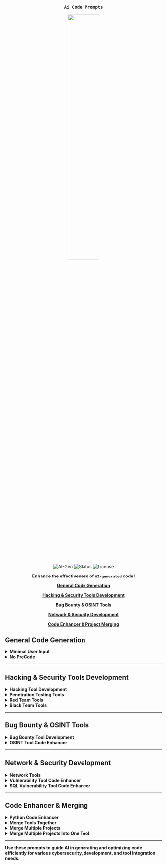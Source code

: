 <div align="center">

### `Ai Code Prompts`
<img src="https://github.com/user-attachments/assets/e9407665-d5ea-4bbb-ba15-6106dc6af3a4" style="width:45%;">

![AI-Gen](https://img.shields.io/badge/AI--Gen-2.x-blue)
![Status](https://img.shields.io/badge/Status-Active-green)
![License](https://img.shields.io/badge/License-MIT-brightgreen)

**Enhance the effectiveness of `AI-generated` code!**
 
 **[General Code Generation](#general)**
 
 **[Hacking & Security Tools Development](#hacking)**

 **[Bug Bounty & OSINT Tools](#bbtools)**
 
 **[Network & Security Development](#network)**
 
 **[Code Enhancer & Project Merging](#advanced)**

</div>

## General Code Generation <a name="general"></a>

<details>
    
<summary><b>Minimal User Input</b></summary>

  | Minimal User Input |
  |------------|
  | `Generate a script that accomplishes [describe task] with efficiency, clean structure, and best coding practices.` |
  | `Write a program that performs [task] while keeping it optimized for performance and maintainability.` |
  | `Create a robust and scalable solution for [task] while ensuring efficiency and security best practices.` |

</details>

<details>
<summary><b>No PreCode</b></summary>

  | No PreCode |
  |------------|
  | `Develop a functional script that does [task], ensuring it is optimized and follows clean coding standards.` |
  | `Create an efficient, reusable, and scalable script that executes [task] with minimal resource consumption.` |
  | `Generate a modular and well-documented script that automates [task] in a secure and reliable way.` |

</details>

---

## Hacking & Security Tools Development <a name="hacking"></a>

<details>

<summary><b>Hacking Tool Development</b></summary>

  | Hacking Tool Development |
  |------------|
  | `Develop a hacking tool that automates [task] while maintaining efficiency and stealth.` |
  | `Create a modular hacking tool that allows for easy customization and integration with other scripts.` |
  | `Write an advanced cybersecurity tool for [specific function] that follows best security practices.` |

</details>

<details>
<summary><b>Penetration Testing Tools</b></summary>

  | Penetration Testing Tools |
  |------------|
  | `Generate a penetration testing script that automates [task] while maintaining stealth and efficiency.` |
  | `Create an exploit code that bypasses [specific security measure] ethically and is optimized for performance.` |
  | `Write a pentesting tool that identifies and logs vulnerabilities in [target system or network].` |

</details>

<details>
<summary><b>Red Team Tools</b></summary>

  | Red Team Tools |
  |------------|
  | `Improve this Red Team tool to enhance stealth and reduce operational footprint.` |
  | `Refactor this attack simulation script for better execution efficiency and detection evasion.` |
  | `Optimize this tool to perform adversary emulation while maintaining operational security.` |

</details>

<details>
<summary><b>Black Team Tools</b></summary>

  | Black Team Tools |
  |------------|
  | `Improve this offensive security tool to make it stealthier and more effective against hardened targets.` |
  | `Optimize this post-exploitation script to reduce footprint while maintaining full capabilities.` |
  | `Refactor this attack automation tool to evade detection and increase efficiency.` |

</details>

---

## Bug Bounty & OSINT Tools <a name="bbtools"></a>

<details>

<summary><b>Bug Bounty Tool Development</b></summary>

  | Bug Bounty Tool Development |
  |------------|
  | `Generate a bug bounty tool that automates reconnaissance and vulnerability scanning efficiently.` |
  | `Create a script for automating bug bounty hunting with a focus on precision and speed.` |
  | `Develop a tool that identifies security flaws in web applications and reduces false positives.` |

</details>

<details>
<summary><b>OSINT Tool Code Enhancer</b></summary>

  | OSINT Tool Enhancer |
  |------------|
  | `Refactor this OSINT tool to enhance data collection speed and accuracy while reducing system load.` |
  | `Optimize this open-source intelligence gathering tool to improve automation and information retrieval.` |
  | `Enhance this OSINT tool to integrate multiple data sources while maintaining efficiency and security.` |

</details>

---

## Network & Security Development <a name="network"></a>

<details>

<summary><b>Network Tools</b></summary>

  | Network Tools |
  |------------|
  | `Write a network scanning tool that maps open ports, active devices, and potential vulnerabilities.` |
  | `Generate a script that monitors and logs network traffic for suspicious activities.` |
  | `Develop a tool for automating network configuration and security assessments.` |

</details>

<details>
<summary><b>Vulnerability Tool Code Enhancer</b></summary>

  | Vulnerability Tool Enhancer |
  |------------|
  | `Improve this vulnerability scanner to detect flaws more accurately and reduce false positives.` |
  | `Refactor this vulnerability assessment tool to improve scanning speed and efficiency.` |
  | `Optimize this script to ensure it identifies security risks with minimal resource consumption.` |

</details>

<details>
<summary><b>SQL Vulnerability Tool Code Enhancer</b></summary>

  | SQL Vulnerability Tool Enhancer |
  |------------|
  | `Optimize this SQL injection testing tool for improved detection and reduced false positives.` |
  | `Refactor this SQL vulnerability scanner to make it more efficient and scalable.` |
  | `Enhance this tool to automate SQL vulnerability assessments while maintaining accuracy and stealth.` |

</details>

---

## Code Enhancer & Merging <a name="advanced"></a>

<details>

<summary><b>Python Code Enhancer</b></summary>

  | Python Code Enhancer |
  |------------|
  | `Refactor this Python script for better performance, readability, and efficiency.` |
  | `Optimize this Python application to use less memory and execute faster without changing its functionality.` |
  | `Rewrite this Python code to follow best coding practices and improve maintainability.` |

</details>

<details>
<summary><b>Merge Tools Together</b></summary>

  | Merge Tools Together |
  |------------|
  | `Combine multiple scripts into a single optimized tool while keeping all features intact.` |
  | `Refactor these tools to work together efficiently without redundancy or performance loss.` |
  | `Merge these hacking/security tools into one modular framework with an easy-to-use interface.` |

</details>

<details>
<summary><b>Merge Multiple Projects</b></summary>

  | Merge Multiple Projects |
  |------------|
  | `Combine multiple project files into a single organized and efficient codebase.` |
  | `Refactor and merge these projects while ensuring compatibility and maintainability.` |
  | `Optimize this combined project to reduce redundancy and improve execution speed.` |

</details>

<details>
<summary><b>Merge Multiple Projects Into One Tool</b></summary>

  | Merge Multiple Projects Into One Tool |
  |------------|
  | `Develop a unified framework that integrates multiple existing projects into one tool.` |
  | `Optimize the merging of multiple security tools into a single application while keeping features modular.` |
  | `Combine different scripts and projects into one centralized toolkit for better efficiency and usability.` |

</details>

---

**Use these prompts to guide AI in generating and optimizing code efficiently for various cybersecurity, development, and tool integration needs.**
